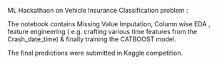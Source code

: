 ML Hackathaon on Vehicle Insurance Classification problem :

The notebook contains Missing Value Imputation, Column wise EDA , feature engineering ( e.g. crafting various time features from 
the Crash_date_time)  & finally training the CATBOOST model.

The final predictions were submitted in Kaggle competition.
